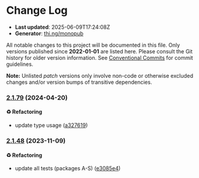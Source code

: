 # Change Log

- **Last updated**: 2025-06-09T17:24:08Z
- **Generator**: [thi.ng/monopub](https://thi.ng/monopub)

All notable changes to this project will be documented in this file.
Only versions published since **2022-01-01** are listed here.
Please consult the Git history for older version information.
See [Conventional Commits](https://conventionalcommits.org/) for commit guidelines.

**Note:** Unlisted _patch_ versions only involve non-code or otherwise excluded changes
and/or version bumps of transitive dependencies.

### [2.1.79](https://github.com/thi-ng/umbrella/tree/@thi.ng/fuzzy@2.1.79) (2024-04-20)

#### ♻️ Refactoring

- update type usage ([a327619](https://github.com/thi-ng/umbrella/commit/a327619))

### [2.1.48](https://github.com/thi-ng/umbrella/tree/@thi.ng/fuzzy@2.1.48) (2023-11-09)

#### ♻️ Refactoring

- update all tests (packages A-S) ([e3085e4](https://github.com/thi-ng/umbrella/commit/e3085e4))
